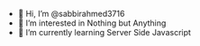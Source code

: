 - 👋 Hi, I’m @sabbirahmed3716
- 👀 I’m interested in Nothing but Anything
- 🌱 I’m currently learning Server Side Javascript
